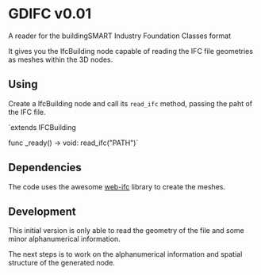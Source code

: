 # GDIFC v0.01

A reader for the buildingSMART Industry Foundation Classes format

It gives you the IfcBuilding node capable of reading the IFC file geometries as meshes within the 3D nodes.

## Using

Create a IfcBuilding node and call its `read_ifc` method, passing the paht of the IFC file.

`extends IFCBuilding

func _ready() -> void:
	read_ifc("PATH")`

## Dependencies 

The code uses the awesome [web-ifc](https://github.com/ThatOpen/engine_web-ifc) library to create the meshes.

## Development

This initial version is only able to read the geometry of the file and some minor alphanumerical information.

The next steps is to work on the alphanumerical information and spatial structure of the generated node.

